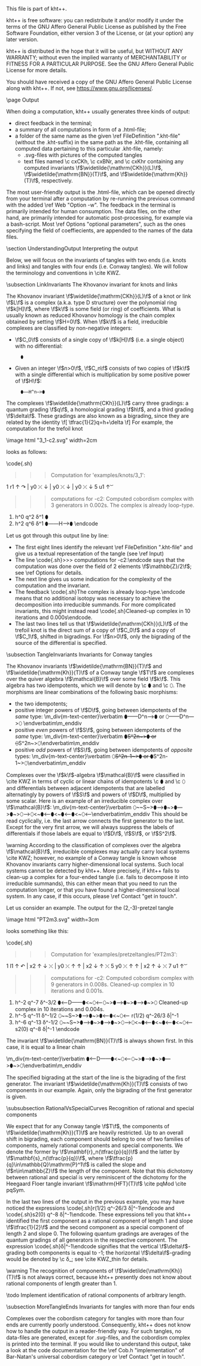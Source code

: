 
This file is part of kht++.

kht++ is free software: you can redistribute it and/or modify
it under the terms of the GNU Affero General Public License as 
published by the Free Software Foundation, either version 3 of 
the License, or (at your option) any later version.

kht++ is distributed in the hope that it will be useful,
but WITHOUT ANY WARRANTY; without even the implied warranty of
MERCHANTABILITY or FITNESS FOR A PARTICULAR PURPOSE.  See the
GNU Affero General Public License for more details.

You should have received a copy of the GNU Affero General 
Public License along with kht++.  If not, see 
<https://www.gnu.org/licenses/>.



\page Output

When doing a computation, kht++ usually generates three kinds of output: 

- direct feedback in the terminal;
- a summary of all computations in form of a .html-file;
- a folder of the same name as the given \ref FileDefinition ".kht-file" (without the .kht-suffix) in the same path as the .kht-file, containing all computed data pertaining to this particular .kht-file, namely:
    - .svg-files with pictures of the computed tangles
    - text files named \c cxCKh, \c cxBNr, and \c cxKhr containing any computed invariants \f$\widetilde{\mathrm{CKh}}(L)\f$, \f$\widetilde{\mathrm{BN}}(T)\f$, and \f$\widetilde{\mathrm{Kh}}(T)\f$, respectively. 

The most user-friendly output is the .html-file, which can be opened directly from your terminal after a computation by re-running the previous command with the added \ref Web "Option -w". The feedback in the terminal is primarily intended for human consumption. The data files, on the other hand, are primarily intended for automatic post-processing, for example via a bash-script. Most \ref Options "optional parameters", such as the ones specifying the field of coeffiecients, are appended to the names of the data files. 
    
    
\section UnderstandingOutput Interpreting the output

Below, we will focus on the invariants of tangles with two ends (i.e. knots and links) and tangles with four ends (i.e. Conway tangles). 
We will follow the terminology and conventions in \cite KWZ.

\subsection LinkInvariants The Khovanov invariant for knots and links

The Khovanov invariant \f$\widetilde{\mathrm{CKh}}(L)\f$ of a knot or link \f$L\f$ is a complex (a.k.a. type D structure) over the polynomial ring \f$k[H]\f$, where \f$k\f$ is some field (or ring) of coefficients. What is usually known as reduced Khovanov homology is the chain complex obtained by setting \f$H=0\f$. When \f$k\f$ is a field, irreducible complexes are classified by non-negative integers:

- \f$C_0\f$ consists of a single copy of \f$k[H]\f$ (i.e. a single object) with no differential: 

        ⬮

- Given an integer \f$n>0\f$, \f$C_n\f$ consists of two copies of \f$k\f$ with a single differential which is multiplication by some positive power of \f$H\f$:

        ⬮——H^n—>⬮


The complexes \f$\widetilde{\mathrm{CKh}}(L)\f$ carry three gradings: a quantum grading \f$q\f$, a homological grading \f$h\f$, and a third grading \f$\delta\f$. These gradings are also known as a bigrading, since they are related by the identity
\f[
\tfrac{1}{2}q=h+\delta
\f]
For example, the computation for the trefoil knot

\image html "3_1-c2.svg" width=2cm

looks as follows:

\code{.sh}
>>>
>>> Computation for 'examples/knots/3_1':
>>>
1 r1	↑  ↷ 
| y0	 ⤫  ↓ 
| y0	 ⤫  ↓ 
| y0	 ⤫  ↓ 
5 u1	↑   ͝
>>> computations for -c2:
Computed cobordism complex with 3 generators in 0.002s.
The complex is already loop-type.
1) h^0 q^2 δ^1 ⬮
2) h^2 q^6 δ^1 ⬮——H—>⬮
\endcode

Let us got through this output line by line:

- The first eight lines identify the relevant \ref FileDefinition ".kht-file" and give us a textual representation of the tangle (see \ref Input)
- The line \code{.sh}>>> computations for -c2:\endcode says that the computation was done over the field of 2 elements \f$\mathbb{Z}/2\f$; see \ref Options for details.
- The next line gives us some indication for the complexity of the computation and the invariant.
- The feedback \code{.sh}The complex is already loop-type.\endcode means that no additional isotopy was necessary to achieve the decomposition into irreducible summands. For more complicated invariants, this might instead read \code{.sh}Cleaned-up complex in 10 iterations and 0.000s\endcode.
- The last two lines tell us that \f$\widetilde{\mathrm{CKh}}(L)\f$ of the trefoil knot is the direct sum of a copy of \f$C_0\f$ and a copy of \f$C_1\f$, shifted in bigradings. For \f$n>0\f$, only the bigrading of the source of the differential is specified. 



\subsection TangleInvariants Invariants for Conway tangles

The Khovanov invariants \f$\widetilde{\mathrm{BN}}(T)\f$ and \f$\widetilde{\mathrm{Kh}}(T)\f$ of a Conway tangle \f$T\f$ are complexes over the quiver algebra \f$\mathcal{B}\f$ over some field \f$k\f$. This algebra has two idempotents, which we will denote by \c ⬮ and \c ⬯. The morphisms are linear combinations of the following basic morphisms:

- the two idempotents; 
- positive integer powers of \f$D\f$, going between idempotents of the _same_ type: 
\m_div{m-text-center}\verbatim ⬮——D^n—>⬮    or    ⬯——D^n—>⬯ \endverbatim\m_enddiv
- positive _even_ powers of \f$S\f$, going between idempotents of the _same_ type:
\m_div{m-text-center}\verbatim ⬮~~S^2n~>⬮    or    ⬯~~S^2n~>⬯\endverbatim\m_enddiv
- positive _odd_ powers of \f$S\f$, going between idempotents of _opposite_ types:
\m_div{m-text-center}\verbatim ⬯~~S^2n-1~>⬮    or    ⬮~~S^2n-1~>⬯\endverbatim\m_enddiv

Complexes over the \f$k\f$-algebra \f$\mathcal{B}\f$ were classified in \cite KWZ in terms of cyclic or linear chains of idempotents \c ⬮ and \c ⬯ and differentials between adjacent idempotents that are labelled alternatingly by powers of \f$S\f$ and powers of \f$D\f$, multiplied by some scalar. Here is an example of an irreducible complex over \f$\mathcal{B}\f$:
\m_div{m-text-center}\verbatim ⬯~~S~>⬮—>⬮~>⬮—>⬮~>⬯—>⬯<~⬮<—⬮<~⬮<—⬮<~⬯<—\endverbatim\m_enddiv
This should be read cyclically, i.e. the last arrow connects the first generator to the last. Except for the very first arrow, we will always suppress the labels of differentials if those labels are equal to \f$D\f$, \f$S\f$, or \f$S^2\f$. 


\warning 
According to the classification of complexes over the algebra \f$\mathcal{B}\f$, irreducible complexes may actually carry local systems \cite KWZ; however, no example of a Conway tangle is known whose Khovanov invariants carry higher-dimensional local systems. 
Such local systems cannot be detected by kht++. 
More precisely, if kht++ fails to clean-up a complex for a four-ended tangle (i.e. fails to decompose it into irreducible summands), this can either mean that you need to run the computation longer, or that you have found a higher-dimensional local system. 
In any case, if this occurs, please \ref Contact "get in touch".

Let us consider an example. The output for the (2,-3)-pretzel tangle 

\image html "PT2m3.svg" width=3cm

looks something like this:

\code{.sh}
>>>
>>> Computation for 'examples/pretzeltangles/PT2m3':
>>>
1 l1	↑  ↶ 
| x2	↑ ↓  ⤬ 
| y0	 ⤫  ↑ ↑ 
| x2	↓ ↑  ⤬ 
5 y0	 ⤫  ↑ ↑ 
| x2	↑ ↓  ⤬ 
7 u1	↑   ͝
>>> computations for -c2:
Computed cobordism complex with 9 generators in 0.008s.
Cleaned-up complex in 10 iterations and 0.001s.
1) h^-2 q^-7 δ^-3/2 ⬮<—D——⬮<~⬯<—⬯~>⬮—>⬮~>⬮—>⬮~>⬯
Cleaned-up complex in 10 iterations and 0.004s.
1) h^-5 q^-11 δ^-1/2 ⬯~~S~>⬮—>⬮~>⬮<—⬮<~⬯<—     r(1/2) q^-26/3 δ|^-1
2) h^-6 q^-13 δ^-1/2 ⬯~~S~>⬮—>⬮~>⬮—>⬮~>⬯—>⬯<~⬮<—⬮<~⬮<—⬮<~⬯<—     s2(0) q^-8 δ|^-1
\endcode

The invariant \f$\widetilde{\mathrm{BN}}(T)\f$ is always shown first. In this case, it is equal to a linear chain

\m_div{m-text-center}\verbatim ⬮<—D——⬮<~⬯<—⬯~>⬮—>⬮~>⬮—>⬮~>⬯\endverbatim\m_enddiv

The specified bigrading at the start of the line is the bigrading of the first generator. 
The invariant \f$\widetilde{\mathrm{Kh}}(T)\f$ consists of two components in our example. 
Again, only the bigrading of the first generator is given. 

\subsubsection RationalVsSpecialCurves Recognition of rational and special components

We expect that for any Conway tangle \f$T\f$, the components of \f$\widetilde{\mathrm{Kh}}(T)\f$ are heavily restricted.
Up to an overall shift in bigrading, each component should belong to one of two families of components, namely rational components and special components. 
We denote the former by \f$\mathbf{r}_n(\tfrac{p}{q})\f$ and the latter by \f$\mathbf{s}_n(\tfrac{p}{q})\f$, where \f$\tfrac{p}{q}\in\mathbb{Q}\mathrm{P}^1\f$ is called the slope and \f$n\in\mathbb{Z}\f$ the length of the component.
Note that this dichotomy between rational and special is very reminiscent of the dichotomy for the Heegaard Floer tangle invariant \f$\mathrm{HFT}(T)\f$ \cite pqMod \cite pqSym. 

In the last two lines of the output in the previous example, you may have noticed the expressions \code{.sh}r(1/2) q^-26/3 δ|^-1\endcode and \code{.sh}s2(0) q^-8 δ|^-1\endcode. These expressions tell you that kht++ identified the first component as a rational component of length 1 and slope \f$\tfrac{1}{2}\f$ and the second component as a special component of length 2 and slope 0. The following quantum gradings are averages of the quantum gradings of all generators in the respective component. The expression \code{.sh}δ|^-1\endcode signifies that the vertical \f$\delta\f$-grading both components is equal to -1; the horizontal \f$\delta\f$-grading would be denoted by \c δ_; see \cite KWZ_thin for details. 


\warning 
The recognition of components of \f$\widetilde{\mathrm{Kh}}(T)\f$ is not always correct, because kht++ presently does not know about rational components of length greater than 1. 

\todo Implement identification of rational components of arbitrary length. 



\subsection MoreTangleEnds Invariants for tangles with more than four ends

Complexes over the cobordism category for tangles with more than four ends are currently poorly understood. Consequently, kht++ does not know how to handle the output in a reader-friendly way. For such tangles, no data-files are generated, except for .svg-files, and the cobordism complex is printed into the terminal.  If you would like to understand this output, take a look at the code documentation for the \ref Cob.h "implementation" of Bar-Natan's universal cobordism category or \ref Contact "get in touch". 




